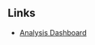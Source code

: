 
## Links

* [Analysis Dashboard](https://docs.google.com/spreadsheets/d/1Pm0mUz7BXCPv5mLqkU4FNuAA2buhfdNV5cOl4IqWtew/edit#gid=0)

